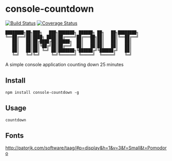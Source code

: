 # console-countdown
[![Build Status](https://travis-ci.org/machaj/console-countdown.svg?branch=master)](https://travis-ci.org/machaj/console-countdown)
[![Coverage Status](https://coveralls.io/repos/github/machaj/console-countdown/badge.svg?branch=master)](https://coveralls.io/github/machaj/console-countdown?branch=master)

```
████████╗██╗███╗   ███╗███████╗ ██████╗ ██╗   ██╗████████╗
╚══██╔══╝██║████╗ ████║██╔════╝██╔═══██╗██║   ██║╚══██╔══╝
   ██║   ██║██╔████╔██║█████╗  ██║   ██║██║   ██║   ██║
   ██║   ██║██║╚██╔╝██║██╔══╝  ██║   ██║██║   ██║   ██║
   ██║   ██║██║ ╚═╝ ██║███████╗╚██████╔╝╚██████╔╝   ██║
   ╚═╝   ╚═╝╚═╝     ╚═╝╚══════╝ ╚═════╝  ╚═════╝    ╚═╝
```

A simple console application counting down 25 minutes


## Install

    npm install console-countdown -g

## Usage

    countdown

## Fonts

http://patorjk.com/software/taag/#p=display&h=1&v=3&f=Small&t=Pomodoro